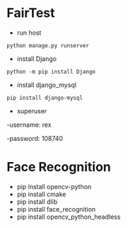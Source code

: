 # FairTest
- run host

`python manage.py runserver`

- install Django

`python -m pip install Django`

- install django_mysql

`pip install django-mysql`

- superuser

-username: rex

-password: 108740

# Face Recognition
- pip install opencv-python
- pip install cmake
- pip install dlib
- pip install face_recognition
- pip install opencv_python_headless
